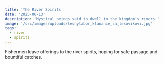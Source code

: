 ```yaml
---
title: 'The River Spirits'
date: '2025-06-13'
description: 'Mystical beings said to dwell in the kingdom’s rivers.'
image: '/src/images/uploads/lesnytabor_klananie_sa_lesovikovi.jpg'
tags:
  - river
  - spirits
---
```


Fishermen leave offerings to the river spirits, hoping for safe passage and bountiful catches.
